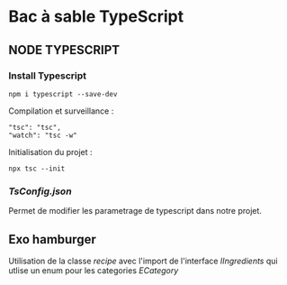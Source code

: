 # Bac à sable TypeScript

## NODE TYPESCRIPT

### Install Typescript
```
npm i typescript --save-dev
```
Compilation et surveillance :
```
"tsc": "tsc",
"watch": "tsc -w"
```
Initialisation du projet :
```
npx tsc --init
```
### *_TsConfig.json_* 
Permet de modifier les parametrage de typescript dans notre projet.

## Exo hamburger
Utilisation de la classe *_recipe_* avec l'import de l'interface *_IIngredients_* qui utlise un enum pour les categories *_ECategory_*